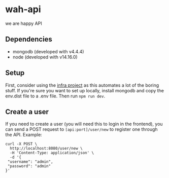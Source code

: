 # wah-api
we are happy API

## Dependencies
- mongodb (developed with v4.4.4)
- node (developed with v14.16.0)


## Setup
First, consider using the [infra project](https://github.com/revok/wah-infra) as this automates a lot of the boring stuff. If you're sure you want to set up locally, install mongodb and copy the env.dist file to a .env file. Then run `npm run dev`.


## Create a user

If you need to create a user (you will need this to login in the frontend), you can send a POST request to `[api:port]/user/new`  to register one through the API. Example:

```
curl -X POST \
  http://localhost:8080/user/new \
  -H 'Content-Type: application/json' \
  -d '{
 "username": "admin",
 "password": "admin"
}'
```